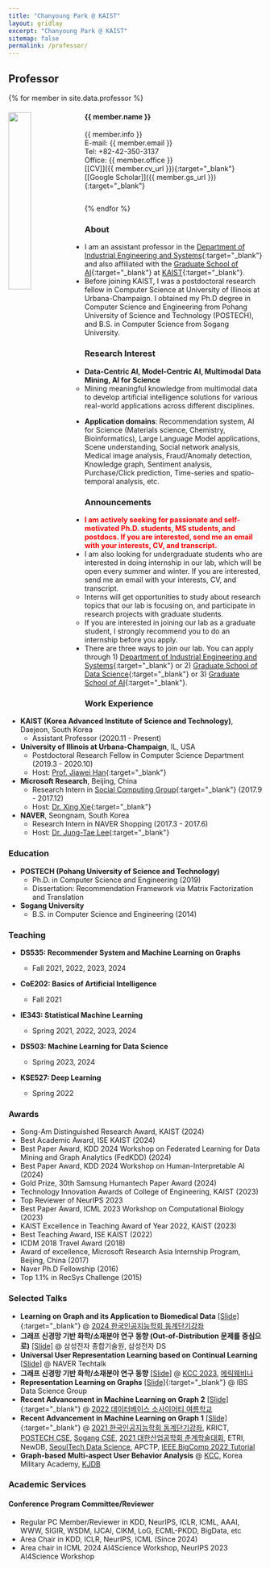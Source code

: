 ```yaml
---
title: "Chanyoung Park @ KAIST"
layout: gridlay
excerpt: "Chanyoung Park @ KAIST"
sitemap: false
permalink: /professor/
---
```


<!-- Jump to [staff](#staff), [master and bachelor students](#master-and-bachelor-students), [alumni](#alumni), [administrative support](#administrative-support), [lab visitors](#lab-visitors). -->

## Professor
{% for member in site.data.professor %}
<div class="row">
<div class="col-sm-8 clearfix">
  <img src="{{ site.url }}{{ site.baseurl }}/images/teampic/{{ member.photo }}" class="img-responsive" width="30%" style="float: left" />
  <h4>{{ member.name }}</h4>
  {{ member.info }}<br>E-mail: {{ member.email }}<br>
  Tel: +82-42-350-3137<br> 
  Office: {{ member.office }}<br>
  [[CV]]({{ member.cv_url }}){:target="_blank"}[[Google Scholar]]({{ member.gs_url }}){:target="_blank"}
  <ul style="overflow: hidden">
  </ul>
</div>
</div>
{% endfor %}

### About
- I am an assistant professor in the [Department of Industrial Engineering and Systems](https://ie.kaist.ac.kr/){:target="_blank"} and also affiliated with the [Graduate School of AI](http://gsai.kaist.ac.kr/){:target="_blank"} at [KAIST](http://kaist.ac.kr/){:target="_blank"}. 
- Before joining KAIST, I was a postdoctoral research fellow in Computer Science at University of Illinois at Urbana-Champaign. I obtained my Ph.D degree in Computer Science and Engineering from Pohang University of Science and Technology (POSTECH), and B.S. in Computer Science from Sogang University.

### Research Interest
<!-- #### (Click [here](https://kaist-dsail.github.io/files/research.pdf){:target="_blank"} for more detail) -->
- <b>Data-Centric AI, Model-Centric AI, Multimodal Data Mining, AI for Science</b>
  - Mining meaningful knowledge from multimodal data to develop artificial intelligence solutions for various real-world applications across different disciplines.
<!--   - Keywords: Multimodal user behavior analysis, Machine learning for graphs, Graph neural network, Graph representation learning, AI for Science -->
  - <b>Application domains</b>: 
  Recommendation system, AI for Science (Materials science, Chemistry, Bioinformatics), Large Language Model applications, Scene understanding, Social network analysis, Medical image analysis, Fraud/Anomaly detection, Knowledge graph, Sentiment analysis, Purchase/Click prediction, Time-series and spatio-temporal analysis, etc.

### Announcements
<!-- - <mark style='background-color: #ffd33d'><b>I am looking for interns to join our group during this Winter break (8 weeks). Click <a href="https://ise.kaist.ac.kr/notices/view/id/2967" target="_blank">here</a> for more detail (Due date&#58;Nov. 13). Apply through the <a href="https://forms.gle/eySPujMHY3FpPueP9" target="_blank">official link</a> and send an email to cy.park (at) kaist.ac.kr <b>with your CV and transcript</b> to confirm that you have submitted your application. -->
- <span style="color:red"><b>I am actively seeking for passionate and self-motivated Ph.D. students, MS students, and postdocs. If you are interested, send me an email with your interests, CV, and transcript.</b></span>  
- I am also looking for undergraduate students who are interested in doing internship in our lab, which will be open every summer and winter. If you are interested, send me an email with your interests, CV, and transcript. 
  + Interns will get opportunities to study about research topics that our lab is focusing on, and participate in research projects with graduate students.
  + If you are interested in joining our lab as a graduate student, I strongly recommend you to do an internship before you apply.
- There are three ways to join our lab. You can apply through 1) [Department of Industrial Engineering and Systems](https://ie.kaist.ac.kr/){:target="_blank"} or 2) [Graduate School of Data Science](https://gsds.kaist.ac.kr/){:target="_blank"} or 3) [Graduate School of AI](http://gsai.kaist.ac.kr/){:target="_blank"}.


<!-- ### News
- (2022.11) A paper got accepted at NeurIPS 2022 GLFrontiers Workshop.
- (2022.10) A paper got accepted at EMNLP 2022 (Findings).
- (2022.09) A paper got accepted at ICDM 2022.
- (2022.08) I gave a tutorial at <a href="https://sites.google.com/view/dbsummerschool2022" target="_blank">2022 데이터베이스 소사이어티 여름학교</a>.
- (2022.08) Three papers got accepted at CIKM 2022.
- (2022.05) A paper got accepted at KDD 2022.
- (2022.04) Two papers got accepted at SIGIR 2022.
- (2021.12) A paper got accepted at AAAI 2022.
- (2021.09) A paper got accepted at ICDM 2021.
- (2021.07) Call For Paper: Frontiers in Artificial Intelligence [(Graph representation learning: Methods and Applications)](https://www.frontiersin.org/research-topics/22665/graph-representation-learning-methods-and-applications#overview){:target="_blank"}
- (2021.06) I gave a tutorial at <a href="http://kiie.org/wp/2021a/online.asp" target="_blank">2021 대한산업공학회 춘계학술대회</a>.
- (2021.04) A paper got accepted at SIGIR 2021.
- (2021.02) I gave a tutorial at [2021 한국인공지능학회 동계단기강좌](http://aiassociation.kr/Conference/ConferenceView.asp?AC=0&CODE=CC20210101&CpPage=104#CONF){:target="_blank"} [[Slide]](https://kaist-dsail.github.io/files/MLGraph2021.pdf){:target="_blank"}.
- (2021.01) A paper got accepted at WWW 2021.
- (2020.11) I joined KAIST as an assistant professor.
- (2020.09) A paper got accepted at ICDM 2020.
- (2020.02) A paper got accepted at KDD 2020 (research track).
- (2019.11) A paper got accepted at AAAI 2020.
- (2019.05) Two papers got accepted at CIKM 2019.
- (2019.01) I joined University of Illinois at Urbana-Champaign as a postdoctoral research fellow.
- (2018.10) I successfully defended Ph.D thesis. -->

<!-- ### Selected Presentation Slide
- <b>Recent Advancement in Machine Learning on Graph 2</b> [[Slide]](https://kaist-dsail.github.io/files/MLGraph2022.pdf){:target="_blank"} ([2022 데이터베이스 소사이어티 여름학교](https://sites.google.com/view/dbsummerschool2022){:target="_blank"})
- <b>Recent Advancement in Machine Learning on Graph 1</b> [[Slide]](https://kaist-dsail.github.io/files/MLGraph2021.pdf){:target="_blank"} ([2021 한국인공지능학회 동계단기강좌](http://aiassociation.kr/Conference/ConferenceView.asp?AC=0&CODE=CC20210101&CpPage=104#CONF){:target="_blank"}) 
-->



### Work Experience
- <b>KAIST (Korea Advanced Institute of Science and Technology)</b>, Daejeon, South Korea
  + Assistant Professor (2020.11 - Present)
- <b>University of Illinois at Urbana-Champaign</b>, IL, USA 
  + Postdoctoral Research Fellow in Computer Science Department (2019.3 - 2020.10)
  + Host: [Prof. Jiawei Han](http://hanj.cs.illinois.edu/){:target="_blank"}
- <b>Microsoft Research</b>, Beijing, China 
  + Research Intern in [Social Computing Group](https://www.microsoft.com/en-us/research/group/social-computing-beijing/){:target="_blank"} (2017.9 - 2017.12)
  + Host: [Dr. Xing Xie](https://www.microsoft.com/en-us/research/people/xingx/){:target="_blank"}
- <b>NAVER</b>, Seongnam, South Korea 
  + Research Intern in NAVER Shopping (2017.3 - 2017.6)
  + Host: [Dr. Jung-Tae Lee](https://scholar.google.com/citations?user=b7aYQFAAAAAJ&hl=en){:target="_blank"}
    


### Education
- <b>POSTECH (Pohang University of Science and Technology)</b>
  + Ph.D. in Computer Science and Engineering (2019)
  + Dissertation: Recommendation Framework via Matrix Factorization and Translation
  <!-- + Advisor: [Prof. Hwanjo Yu](http://hwanjoyu.org/){:target="_blank"} -->
- <b>Sogang University</b>
  + B.S. in Computer Science and Engineering (2014)
  <!-- + Graduated with Honors (Magma Cum Laude) -->


### Teaching
- <b>DS535: Recommender System and Machine Learning on Graphs</b>
  + Fall 2021, 2022, 2023, 2024

- <b>CoE202: Basics of Artificial Intelligence</b>
  + Fall 2021

- <b>IE343: Statistical Machine Learning</b>
  + Spring 2021, 2022, 2023, 2024

- <b>DS503: Machine Learning for Data Science</b>
  + Spring 2023, 2024

- <b>KSE527: Deep Learning</b>
  + Spring 2022


### Awards
- Song-Am Distinguished Research Award, KAIST (2024)
- Best Academic Award, ISE KAIST (2024)
- Best Paper Award, KDD 2024 Workshop on Federated Learning for Data Mining and Graph Analytics (FedKDD) (2024)
- Best Paper Award, KDD 2024 Workshop on Human-Interpretable AI (2024)
- Gold Prize, 30th Samsung Humantech Paper Award (2024)
- Technology Innovation Awards of College of Engineering, KAIST (2023)
- Top Reviewer of NeurIPS 2023
- Best Paper Award, ICML 2023 Workshop on Computational Biology (2023)
- KAIST Excellence in Teaching Award of Year 2022, KAIST (2023)
- Best Teaching Award, ISE KAIST (2022)
- ICDM 2018 Travel Award (2018)
- Award of excellence, Microsoft Research Asia Internship Program, Beijing, China (2017)
- Naver Ph.D Fellowship (2016)
- Top 1.1% in RecSys Challenge (2015)

### Selected Talks
- <b>Learning on Graph and its Application to Biomedical Data</b> [[Slide]](https://kaist-dsail.github.io/files/LOG2024.pdf){:target="_blank"} @ 
<a href="https://aiassociation.kr/Conference/ConferenceView.asp?AC=0&CODE=CC20240101&CpPage=231#CONF" target="_blank">2024 한국인공지능학회 동계단기강좌</a>
- <b>그래프 신경망 기반 화학/소재분야 연구 동향 (Out-of-Distribution 문제를 중심으로)</b> <a href="https://kaist-dsail.github.io/files/SAIT2023.pdf" target="_blank">[Slide]</a> @ 삼성전자 종합기술원, 삼성전자 DS
- <b>Universal User Representation Learning based on Continual Learning</b> <a href="https://kaist-dsail.github.io/files/NAVER_Techtalk2023.pdf" target="_blank">[Slide]</a> @ NAVER Techtalk
- <b>그래프 신경망 기반 화학/소재분야 연구 동향</b> <a href="https://kaist-dsail.github.io/files/KCC2023.pdf" target="_blank">[Slide]</a> @ <a href="https://www.kiise.or.kr/conference/main/getContent.do?CC=KCC&CS=2023&PARENT_ID=011500&content_no=1795" target="_blank">KCC 2023</a>, 
<a href="https://www.materic.or.kr/v2/mchannel/view.asp?id=6269&type=webinar" target="_blank">메릭웨비나</a> 
- <b>Representation Learning on Graphs</b> [[Slide]](https://kaist-dsail.github.io/files/GRL.pdf){:target="_blank"} @ IBS Data Science Group
- <b>Recent Advancement in Machine Learning on Graph 2</b> [[Slide]](https://kaist-dsail.github.io/files/MLGraph2022.pdf){:target="_blank"} @ 
<a href="https://sites.google.com/view/dbsummerschool2022" target="_blank">2022 데이터베이스 소사이어티 여름학교</a>
- <b>Recent Advancement in Machine Learning on Graph 1</b> [[Slide]](https://kaist-dsail.github.io/files/MLGraph2021.pdf){:target="_blank"} @ 
<a href="http://aiassociation.kr/Conference/ConferenceView.asp?AC=0&CODE=CC20210101&CpPage=104#CONF" target="_blank">2021 한국인공지능학회 동계단기강좌</a>,
KRICT,
<a href="https://cse.postech.ac.kr/recent-advances-in-machine-learning-on-graphs/?pageds=3&p_id=80&k=&c= " target="_blank">POSTECH CSE</a>,
<a href="https://cs.sogang.ac.kr/front/cmsboardview.do?currentPage=1&searchField=D.TITLE&searchValue=%EC%84%B8%EB%AF%B8%EB%82%98&searchLowItem=ALL&bbsConfigFK=1905&siteId=cs&pkid=868035" target="_blank">Sogang CSE</a>,
<a href="http://kiie.org/wp/2021a/online.asp" target="_blank">2021 대한산업공학회 춘계학술대회</a>,
ETRI,
NewDB,
<a href="https://data.seoultech.ac.kr/notice/bbs/?do=view&profboardidx=0&bnum=57140&bidx=511932&cate=7&allboard=false&nowpage=1" target="_blank">SeoulTech Data Science</a>,
APCTP,
<a href="http://www.bigcomputing.org/tutorials.html" target="_blank">IEEE BigComp 2022 Tutorial</a>
- <b>Graph-based Multi-aspect User Behavior Analysis</b> @ 
<a href="https://www.kiise.or.kr/conference/main/getContent.do?CC=kcc&CS=2021&content_no=1350&PARENT_ID=011400" target="_blank">KCC</a>,
Korea Military Academy,
<a href="https://event.dbsj.org/kjdb2021/index.html" target="_blank">KJDB</a>


### Academic Services
#### Conference Program Committee/Reviewer
- Regular PC Member/Reviewer in KDD, NeurIPS, ICLR, ICML, AAAI, WWW, SIGIR, WSDM, IJCAI, CIKM, LoG, ECML-PKDD, BigData, etc
- Area Chair in KDD, ICLR, NeurIPS, ICML (Since 2024)
- Area chair in ICML 2024 AI4Science Workshop, NeurIPS 2023 AI4Science Workshop

<!-- - ACM SIGKDD Conference on Knowledge Discovery and Data Mining (KDD) [2022-present]
- The Web Conference (WWW) [2020-present]
- AAAI Conference on Artificial Intelligence (AAAI), [2021-present]
- Conference on Neural Information Processing Systemss (NeurIPS) [2022-present]
- International Conference on Machine Learning (ICML) [2023-present]
- The International Conference on Learning Representations (ICLR), 2022
- ACM International Conference on Research and Development in Information Retrieval (SIGIR) [2023-present]
- ACM International Web Search and Data Mining Conference (WSDM) [2023-present]
- International Joint Conference on Artificial Intelligence (IJCAI) [2023-present]
- ACM International Conference on Information and Knowledge Management (CIKM) [2023-present]
- International ACM SIGIR Conference on Information Retrieval in the Asia Pacific (SIGIR-AP) [2023-present]
- Learning on Graphs Conference (LoG) [2022-present]
- The Web Conference (WWW) Poster Track, 2020
- ACM International Conference on Information and Knowledge Management (CIKM) Short Paper Track, 2020
- IEEE International Conference on Big Data (BigData) [2020-2023]
- ECML-PKDD Research Track [2023-present]
- ECML-PKDD Applied Data Science Track and Demo Track [2020-2021]
- International Conference on Database Systems for Advanced Applications (DASFAA), 2021
- International Conference on Big Data and Smart Computing (BigComp) 2023
- International Conference on Internet and Web Applications and Services (ICIW) [2017-2018]
- Graph Learning @ TheWebConf, 2022
- International Joint Conference on Artificial Intelligence (IJCAI) - Special Track on AI for Good, 2022


#### Journal Reviewer
- ACM Transactions on Knowledge Discovery from Data (TKDD)
- IEEE Transactions on Neural Networks and Learning Systems (TNNLS)
- ACM Transactions on Knowledge and Data Engineering (TKDE)
- ACM Transactions on Information Systems (TOIS)
- ACM Interactive, Mobile, Wearable and Ubiquitous Technologies (IMWUT)
- ACM Transactions on Intelligent Systems and Technology (TIST)
- Journal of Computational Science, Elsevier
- Physica A: Statistical Mechanics and its Applications, Elsevier
- ISA Transactions, Elsevier
- Journal of King Saud University, Elsevier
- Reliability Engineering & System Safety, Elsevier
- Applied Soft Computing, Elsevier
- Data & Knowledge Engineering, Elsevier
- Pattern Recognition, Elsevier
- Information Sciences, Elsevier
- Knowledge-Based Systems, Elsevier
- Expert Systems with Applications, Elsevier
- ISA Transactions, Elsevier
- Computational and Structural Biotechnology Journal, Elsevier
- Data Mining and Knowledge Discovery, Springer
- Frontiers of Computer Science, Springer
- Transactions on Asian and Low-Resource Language Information Processing, ACM
- Applied Intelligence (APIN), Springer
- An International Journal on Advances of Computer Science for Geographic Information Systems (GeoInformatica), Springer
- PLOS ONE, Public Library of Science
- IEEE Access
- Concurrency and Computation: Practice and Experience, John Wiley and Sons Ltd
- Applied Computational Intelligence and Soft Computing, Hindawi
- Mathematical Problems in Engineering, Hindawi
- Wireless Communications and Mobile Computing, Hindawi
- Mathematics, MDPI
- Electronics, MDPI
- Applied Sciences, MDPI
- Information, MDPI
- Entropy, MDPI
 --><!-- 
#### Editorial Boards
- Frontiers in Artificial Intelligence [(Graph representation learning: Methods and Applications)](https://www.frontiersin.org/research-topics/22665/graph-representation-learning-methods-and-applications#overview){:target="_blank"}
- Frontiers in Big Data -->

#### Event Organizations
- General Chair, The ACM International Conference on Information and Knowledge Management (CIKM) [2025]
- Proceedings Chair, The ACM International Conference on Information and Knowledge Management (CIKM) [2023]

<!-- #### Event Organizations -->

<!-- ### Teaching
- POSTECH CSED312: Operating System
  + Teaching Assistant (Fall 2016)
- POSTECH CSED352: Data Communications
  + Teaching Assistant (Fall 2014)
 -->









